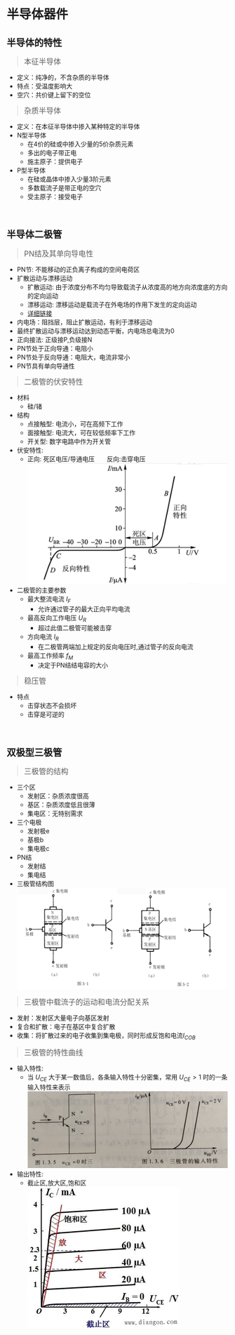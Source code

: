 # **半导体器件**

## **半导体的特性**
> <big> 本征半导体 </big>
- 定义：纯净的，不含杂质的半导体
- 特点：受温度影响大
- 空穴：共价键上留下的空位

> <big> 杂质半导体 </big>
- 定义：在本征半导体中掺入某种特定的半导体
- N型半导体
  - 在4价的硅或中掺入少量的5价杂质元素
  - 多出的电子带正电
  - 施主原子：提供电子
- P型半导体
  - 在硅或晶体中掺入少量3阶元素
  - 多数载流子是带正电的空穴
  - 受主原子：接受电子

<br>

## **半导体二极管**
> <big> PN结及其单向导电性 </big>
- PN节: 不能移动的正负离子构成的空间电荷区
- 扩散运动与漂移运动
  - 扩散运动: 由于浓度分布不均匀导致载流子从浓度高的地方向浓度底的方向的定向运动
  - 漂移运动: 漂移运动是载流子在外电场的作用下发生的定向运动
  - [详细链接](https://zhidao.baidu.com/question/1113932751239423739.html)
- 内电场：阻挡层，阻止扩散运动，有利于漂移运动
- 最终扩散运动与漂移运动达到动态平衡，内电场总电流为0
- 正向接法: 正级接P,负级接N
- PN节处于正向导通：电阻小
- PN节处于反向导通：电阻大，电流非常小
- PN节具有单向导通性

> <big> 二极管的伏安特性 </big>
-  材料
   -  硅/锗
- 结构
  - 点接触型: 电流小，可在高频下工作
  - 面接触型: 电流大，可在较低频率下工作
  - 开关型: 数字电路中作为开关管
- 伏安特性: 
  - 正向: 死区电压/导通电压　　反向:击穿电压
    ![img](picture\二极管伏安特性曲线.png)
- 二极管的主要参数
  - 最大整流电流 $I_{F}$
    - 允许通过管子的最大正向平均电流
  - 最高反向工作电压 $U_{R}$
    - 超过此值二极管可能被击穿
  - 方向电流 $I_{R}$
    - 在二极管两端加上规定的反向电压时,通过管子的反向电流
  - 最高工作频率 $f_{M}$
    - 决定于PN结结电容的大小

> <big> 稳压管 </big>
- 特点
  - 击穿状态不会损坏
  - 击穿是可逆的

<br>

## **双极型三极管**
> <big> 三极管的结构 </big>
- 三个区
  - 发射区：杂质浓度很高
  - 基区：杂质浓度低且很薄
  - 集电区：无特别需求
- 三个电极
  - 发射极e
  - 基极b
  - 集电极c
- PN结
  - 发射结
  - 集电结
- 三极管结构图
   ![img](picture\三极管结构图.png)

> <big> 三极管中载流子的运动和电流分配关系 </big>
- 发射：发射区大量电子向基区发射
- 复合和扩散：电子在基区中复合扩散
- 收集：将扩散过来的电子收集到集电极，同时形成反饱和电流$I_{COB}$

> <big> 三极管的特性曲线 </big>
- 输入特性:
  - 当 $U_{CE}$ 大于某一数值后，各条输入特性十分密集，常用 $U_{CE}>1$ 时的一条输入特性来表示
  ![img](picture\三极管输入特性曲线.jpg)
- 输出特性:
  - 截止区,放大区,饱和区
  ![img](picture\三极管输出特性曲线.png)
    